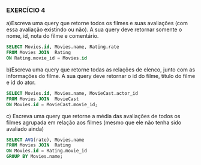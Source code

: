### EXERCÍCIO 4

a)Escreva uma query que retorne todos os filmes e suas avaliações (com essa avaliação existindo ou não). A sua query deve retornar somente o nome, id, nota do filme e comentário.

```sql
SELECT Movies.id, Movies.name, Rating.rate 
FROM Movies JOIN  Rating
ON Rating.movie_id = Movies.id
```

b)Escreva uma query que retorne todas as relações de elenco, junto com as informações do filme. A sua query deve retornar o id do filme, título do filme e id do ator.

```sql
SELECT Movies.id, Movies.name, MovieCast.actor_id
FROM Movies JOIN  MovieCast
ON Movies.id = MovieCast.movie_id;
```

c) Escreva uma query que retorne a média das avaliações de todos os filmes agrupada em relação aos filmes (mesmo que ele não tenha sido avaliado ainda)

```sql
SELECT AVG(rate), Movies.name
FROM Movies JOIN  Rating
ON Movies.id = Rating.movie_id
GROUP BY Movies.name;
```